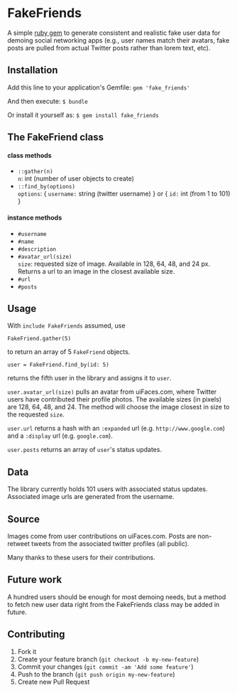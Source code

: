 # FakeFriends

A simple [ruby gem](https://rubygems.org/gems/fake_friends) to generate consistent and realistic fake user data for demoing social networking apps (e.g., user names match their avatars, fake posts are pulled from actual Twitter posts rather than lorem text, etc).

## Installation

Add this line to your application's Gemfile: `gem 'fake_friends'`

And then execute: `$ bundle`

Or install it yourself as: `$ gem install fake_friends`


## The FakeFriend class

#### class methods
* `::gather(n)`      
  `n`: int (number of user objects to create)
* `::find_by(options)`      
  `options`: { `username:` string (twitter username) } or { `id:` int (from 1 to 101) }

#### instance methods
* `#username`
* `#name`
* `#description`
* `#avatar_url(size)`     
  `size`: requested size of image. Available in 128, 64, 48, and 24 px.       
   Returns a url to an image in the closest available size.
* `#url`
* `#posts`

## Usage

With `include FakeFriends` assumed, use

    FakeFriend.gather(5)

to return an array of 5 `FakeFriend` objects.

    user = FakeFriend.find_by(id: 5)

returns the fifth user in the library and assigns it to `user`.

`user.avatar_url(size)` pulls an avatar from uiFaces.com, where Twitter users have contributed their profile photos.
The available sizes (in pixels) are 128, 64, 48, and 24. The method will choose the image closest in size
to the requested `size`.

`user.url` returns a hash with an `:expanded` url (e.g. `http://www.google.com`) and a `:display` url (e.g. `google.com`).

`user.posts` returns an array of `user`'s status updates.


## Data

The library currently holds 101 users with associated status updates. Associated image urls are generated from the username.

## Source
Images come from user contributions on uiFaces.com.
Posts are non-retweet tweets from the associated twitter profiles (all public).

Many thanks to these users for their contributions.


## Future work

A hundred users should be enough for most demoing needs, but a method to fetch new user
data right from the FakeFriends class may be added in future.

## Contributing

1. Fork it
2. Create your feature branch (`git checkout -b my-new-feature`)
3. Commit your changes (`git commit -am 'Add some feature'`)
4. Push to the branch (`git push origin my-new-feature`)
5. Create new Pull Request
